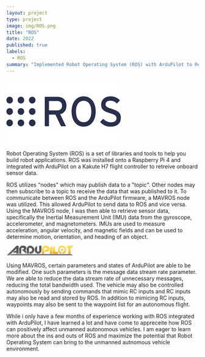 ```yaml
---
layout: project
type: project
image: img/ROS.png
title: "ROS"
date: 2022
published: true
labels:
  - ROS
summary: "Implemented Robot Operating System (ROS) with ArduPilot to Retrieve Sensor Data"
---
```

<img class="img-fluid" src="../img/ROS.png">

Robot Operating System (ROS) is a set of libraries and tools to help you build robot applications. ROS was installed onto a Raspberry Pi 4 and integrated with ArduPilot on a Kakute H7 flight controller to retreive onboard sensor data. 

ROS utilizes "nodes" which may publish data to a "topic". Other nodes may then subscribe to a topic to receive the data that was published to it. To communicate between ROS and the ArduPilot firmware, a MAVROS node was utilized. This allowed ArduPilot to send data to ROS and vice versa. Using the MAVROS node, I was then able to retrieve sensor data, specifically the Inertial Measurement Unit (IMU) data from the gyroscope, accelerometer, and magnetometers. IMUs are used to measure acceleration, angular velocity, and magnetic fields and can be used to determine motion, orientation, and heading of an object.  

<img class="img-fluid" src="../img/ardupilot.png" width=35%>

Using MAVROS, certain parameters and states of ArduPilot are able to be modified. One such parameters is the message data stream rate parameter. We are able to reduce the data stream rate of unnecessary messages, reducing the total bandwidth used. The vehicle may also be controlled autonomously by sending commands that mimic RC inputs and RC inputs may also be read and stored by ROS. In addition to mimicing RC inputs, waypoints may also be sent to the waypoint list for an autonomous flight. 

While i only have a few months of experience working with ROS integrated with ArduPilot, I have learned a lot and have come to appreceite how ROS can positively affect unmanned autonomous vehicles. I am eager to learn more about the ins and outs of ROS and maximize the potential that Robot Operating System can bring to the unmanned autnomous vehicle environment.
